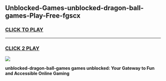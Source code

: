 
## Unblocked-Games-unblocked-dragon-ball-games-Play-Free-fgscx
<h3>
<a href="https://premium76.site?title=unblocked-dragon-ball-games&ref=09A">CLICK TO PLAY</a></h3>
<hr>

<h3>
<a href="https://premium76.site?title=unblocked-dragon-ball-games&ref=09A">CLICK 2 PLAY</a>
  
</h3>

<a href="https://premium76.site?title=unblocked-dragon-ball-games&ref=09A"><img src="https://clearcache.store/games.png"></a>


**unblocked-dragon-ball-games games unblocked: Your Gateway to Fun and Accessible Online Gaming**
